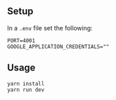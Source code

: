 ## Setup

In a `.env` file set the following:

```
PORT=4001
GOOGLE_APPLICATION_CREDENTIALS=""
```

## Usage

```
yarn install
yarn run dev
```
